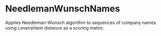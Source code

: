 # NeedlemanWunschNames
Applies Needleman-Wunsch algorithm to sequences of company names using Levenshtein distance as a scoring metric.
